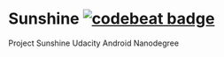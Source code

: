 # Sunshine <a href="https://codebeat.co/projects/github-com-iurimenin-nanodegree_sunshine"><img alt="codebeat badge" src="https://codebeat.co/badges/b4d01f64-ce87-4768-8cf4-7861588b0e4d" /></a>

Project Sunshine Udacity Android Nanodegree
